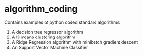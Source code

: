 # algorithm_coding
Contains examples of python coded standard algorithms:
1. A decision tree regressor algorithm
2. A K-means clustering algorithm
3. A Ridge Regression algorithm with minibatch gradient descent
4. An Support Vector Machine Classifier
